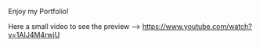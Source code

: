 Enjoy my Portfolio!

Here a small video to see the preview --> https://www.youtube.com/watch?v=1AIJ4M4rwjU
